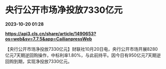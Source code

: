 # 央行公开市场净投放7330亿元

**2023-10-20 01:28**

**https://api3.cls.cn/share/article/1490653?os=web&sv=7.7.5&app=CailianpressWeb**

【央行公开市场净投放7330亿元】财联社10月20日电，央行公开市场开展8280亿元7天期逆回购操作，中标利率1.80%，与此前持平。因今日有950亿元7天期逆回购到期，实现净投放7330亿元。